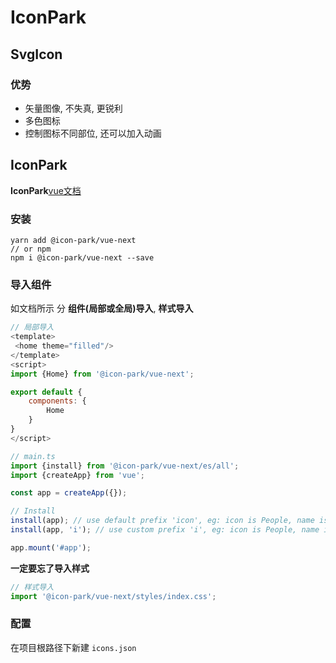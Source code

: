 # IconPark

## SvgIcon

### 优势

- 矢量图像, 不失真, 更锐利
- 多色图标
- 控制图标不同部位, 还可以加入动画

## IconPark

**IconPark**[vue文档](https://github.com/bytedance/IconPark/blob/master/packages/vue-next/README.zh-CN.md)

### 安装

```
yarn add @icon-park/vue-next
// or npm
npm i @icon-park/vue-next --save
```

### 导入组件

如文档所示 分 **组件(局部或全局)导入**, **样式导入**
```js
// 局部导入
<template>
 <home theme="filled"/>
</template>
<script>
import {Home} from '@icon-park/vue-next';

export default {
    components: {
        Home
    }
}
</script>


```

```js
// main.ts
import {install} from '@icon-park/vue-next/es/all';
import {createApp} from 'vue';

const app = createApp({});

// Install
install(app); // use default prefix 'icon', eg: icon is People, name is icon-people.
install(app, 'i'); // use custom prefix 'i', eg: icon is People, name is i-people.

app.mount('#app');
```

**一定要忘了导入样式**

```js
// 样式导入
import '@icon-park/vue-next/styles/index.css';
```

### 配置
在项目根路径下新建 `icons.json`

```json
```